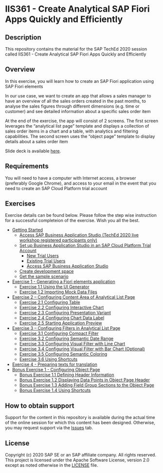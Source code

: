 # IIS361 - Create Analytical SAP Fiori Apps Quickly and Efficiently

## Description

This repository contains the material for the SAP TechEd 2020 session called IIS361 - Create Analytical SAP Fiori Apps Quickly and Efficiently  

## Overview

In this exercise, you will learn how to create an SAP Fiori application using SAP Fiori elements

In our use case, we want to create an app that allows a sales manager to have an overview of all the sales orders created in the past months, to analyse the sales figures through different dimensions (e.g. time or customer) and see detailed information about a specific sales order item

At the end of the exercise, the app will consist of 2 screens. The first screen leverages the “analytical list page” template and displays a collection of sales order items in a chart and a table, with analytics and filtering capabilities. The second screen uses the “object page” template to display details about a sales order item

Slide deck is available [here](SAP_TechEd_2020_SAP_Fiori_elements_SID1229\(IIS361\).pdf).


## Requirements

You will need to have a computer with Internet access, a browser (preferably Google Chrome), and access to your email in the event that you need to create an SAP Cloud Platform trial account

## Exercises

Exercise details can be found below. Please follow the step wise instruction for a successful completeion of the exercise.
Wish you all the best.

- [Getting Started](exercises/ex0#getting-started---setting-up-your-development-environment)
  - [Access SAP Business Application Studio (TechEd 2020 live workshop registered participants only)](exercises/ex0#access-sap-business-application-studio-teched-2020-live-workshop-registered-participants-only)
  - [Set up Business Application Studio in an SAP Cloud Platform Trial Account](exercises/ex0#set-up-business-application-studio-in-an-sap-cloud-platform-trial-account)
    - [New Trial Users](exercises/ex0#new-trial-users)
    - [Existing Trial Users](exercises/ex0#existing-trial-users)
    - [Access SAP Business Application Studio](exercises/ex0#access-sap-business-application-studio)
  - [Create development space](exercises/ex0#create-dev-space)
  - [Get the sample scenario](exercises/ex0#get-the-sample-scenario)
- [Exercise 1 - Generating a Fiori elements application](exercises/ex1/README.md)
  - [Exercise 1.1 Using the UI Generator](exercises/ex1#exercise-11-using-the-ui-generator)
  - [Exercise 1.2 Importing Mock Data Files](exercises/ex1#exercise-12-importing-mock-data-files)
- [Exercise 2 – Configuring Content Area of Analytical List Page](exercises/ex2/README.md)
  - [Exercise 2.1 Configuring Table](exercises/ex2#exercise-21-configuring-table)
  - [Exercise 2.2 Configuring Interactive Chart](exercises/ex2#exercise-22-configuring-interactive-chart)
  - [Exercise 2.3 Configuring Presentation Variant](exercises/ex2#exercise-23-configuring-presentation-variant)
  - [Exercise 2.4 Configuring Chart Data Label](exercises/ex2#exercise-24-configuring-chart-data-label)
  - [Exercise 2.5 Starting Application Preview](exercises/ex2#exercise-25-starting-application-preview)
- [Exercise 3 – Configuring Filters in Analytical List Page](exercises/ex3/README.md)
  - [Exercise 3.1 Configuring Compact Filter](exercises/ex3#exercise-31-configuring-compact-filter)
  - [Exercise 3.2 Configuring Semantic Date Range](exercises/ex3#exercise-32-configuring-semantic-date-range)
  - [Exercise 3.3 Configuring Visual Filter with Line Chart](exercises/ex3#exercise-33-configuring-visual-filter-with-line-chart)
  - [Exercise 3.4 Configuring Visual Filter with Bar Chart (Optional)](exercises/ex3#exercise-34-configuring-visual-filter-with-bar-chart-optional)
  - [Exercise 3.5 Configuring Semantic Coloring](exercises/ex3#exercise-35-configuring-semantic-coloring)
  - [Exercise 3.6 Using Shortcuts](exercises/ex3#exercise-36-using-shortcuts)
- [Exercise 4 - Preparing texts for translation](exercises/ex4/README.md)
- [Bonus Exercise 1 - Configuring Object Page](exercises/ex5/README.md)
  - [Bonus Exercise 1.1 Defining Header Information](exercises/ex5#bonus-exercise-11-defining-header-information)
  - [Bonus Exercise 1.2 Displaying Data Points in Object Page Header](exercises/ex5#bonus-exercise-12-displaying-data-points-in-object-page-header)
  - [Bonus Exercise 1.3 Adding Field Group Sections to the Object Page](exercises/ex5#bonus-exercise-13-adding-field-group-sections-to-the-object-page)
  - [Bonus Exercise 1.4 Using Shortcuts](exercises/ex5#bonus-exercise-14-using-shortcuts)

## How to obtain support

Support for the content in this repository is available during the actual time of the online session for which this content has been designed. Otherwise, you may request support via the [Issues](../../issues) tab.

## License

Copyright (c) 2020 SAP SE or an SAP affiliate company. All rights reserved. This project is licensed under the Apache Software License, version 2.0 except as noted otherwise in the [LICENSE](LICENSES/Apache-2.0.txt) file.

